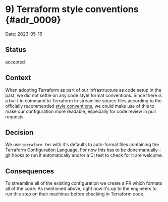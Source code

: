 # 9) Terraform style conventions {#adr_0009}

Date: 2023-05-16

## Status

accepted

## Context

When adopting Terraform as part of our infrastructure as code setup in the past, we did not settle on any code style format conventions. Since there is a built-in command to Terraform to streamline source files according to the officially recommended [style conventions](https://developer.hashicorp.com/terraform/language/syntax/style), we could make use of this to make our configuration more readable, especially for code review in pull requests.

## Decision

We use `terraform fmt` with it's defaults to auto-format files containing the Terraform Configuration Language. For now this has to be done manually - git hooks to run it automatically and/or a CI test to check for it are welcome.

## Consequences

To streamline all of the existing configuration we create a PR which formats all of the code. As mentioned above, right now it's up to the engineers to run this step on their machines before checking in Terraform code.


